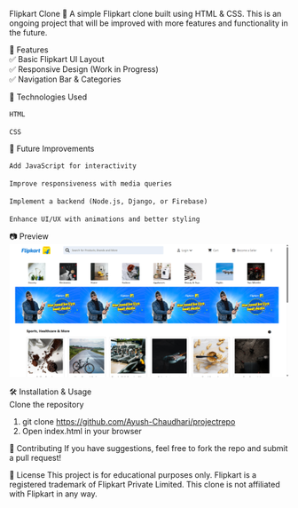 Flipkart Clone 🛒
A simple Flipkart clone built using HTML & CSS. This is an ongoing project that will be improved with more features and functionality in the future.

🚀 Features<br>
✅ Basic Flipkart UI Layout<br>
✅ Responsive Design (Work in Progress)<br>
✅ Navigation Bar & Categories

📌 Technologies Used<br>

    HTML

    CSS

🔧 Future Improvements<br>

    Add JavaScript for interactivity

    Improve responsiveness with media queries

    Implement a backend (Node.js, Django, or Firebase)

    Enhance UI/UX with animations and better styling

📷 Preview
![Flipkart Clone Screenshot](https://github.com/Ayush-Chaudhari/projectrepo/blob/main/images/Screenshotflip.png)


🛠 Installation & Usage<br>
Clone the repository

1. git clone https://github.com/Ayush-Chaudhari/projectrepo
2. Open index.html in your browser

🤝 Contributing
If you have suggestions, feel free to fork the repo and submit a pull request!

📜 License
This project is for educational purposes only. Flipkart is a registered trademark of Flipkart Private Limited. This clone is not affiliated with Flipkart in any way.